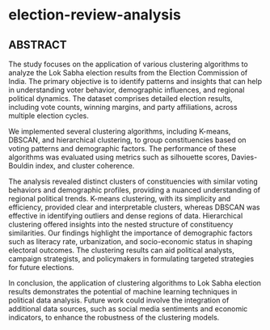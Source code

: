 # election-review-analysis
## ABSTRACT
The study focuses on the application of various clustering algorithms to analyze the Lok Sabha election results from the Election Commission of India. The primary objective is to identify patterns and insights that can help in understanding voter behavior, demographic influences, and regional political dynamics. The dataset comprises detailed election results, including vote counts, winning margins, and party affiliations, across multiple election cycles.

We implemented several clustering algorithms, including K-means, DBSCAN, and hierarchical clustering, to group constituencies based on voting patterns and demographic factors. The performance of these algorithms was evaluated using metrics such as silhouette scores, Davies-Bouldin index, and cluster coherence.

The analysis revealed distinct clusters of constituencies with similar voting behaviors and demographic profiles, providing a nuanced understanding of regional political trends. K-means clustering, with its simplicity and efficiency, provided clear and interpretable clusters, whereas DBSCAN was effective in identifying outliers and dense regions of data. Hierarchical clustering offered insights into the nested structure of constituency similarities. Our findings highlight the importance of demographic factors such as literacy rate, urbanization, and socio-economic status in shaping electoral outcomes. The clustering results can aid political analysts, campaign strategists, and policymakers in formulating targeted strategies for future elections.

In conclusion, the application of clustering algorithms to Lok Sabha election results demonstrates the potential of machine learning techniques in political data analysis. Future work could involve the integration of additional data sources, such as social media sentiments and economic indicators, to enhance the robustness of the clustering models.